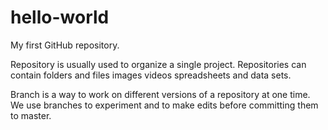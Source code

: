 # hello-world

My first GitHub repository.

Repository is usually used to organize a single project. Repositories can contain 
folders and files images videos spreadsheets and data sets.

Branch is a way to work on different versions of a repository at one time. 
We use branches to experiment and to make edits before committing them to master.



